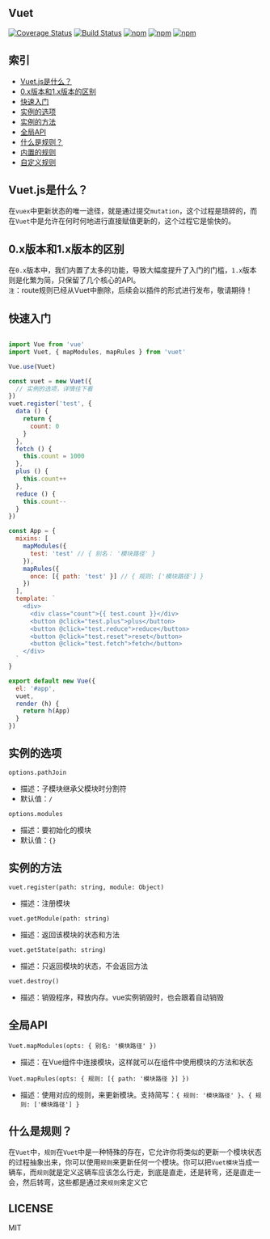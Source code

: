 ## Vuet
[![Coverage Status](https://coveralls.io/repos/github/medatc/vuet/badge.svg?branch=dev)](https://coveralls.io/github/medatc/vuet?branch=dev)
[![Build Status](https://travis-ci.org/medatc/vuet.svg?branch=dev)](https://travis-ci.org/medatc/vuet)
[![npm](https://img.shields.io/npm/v/vuet.svg)](https://www.npmjs.com/package/vuet) 
[![npm](https://img.shields.io/npm/dm/vuet.svg)](https://www.npmjs.com/package/vuet)
[![npm](https://img.shields.io/npm/dt/vuet.svg)](https://www.npmjs.com/package/vuet)

## 索引
- [Vuet.js是什么？](#Vuet.js是什么？)  
- [0.x版本和1.x版本的区别](#0.x版本和1.x版本的区别)  
- [快速入门](#快速入门)  
- [实例的选项](#实例的选项)  
- [实例的方法](#实例的方法)  
- [全局API](#全局API)  
- [什么是规则？](#什么是规则？)  
- [内置的规则](#内置的规则)  
- [自定义规则](#自定义规则)  


## Vuet.js是什么？
在`vuex`中更新状态的唯一途径，就是通过提交`mutation`，这个过程是琐碎的，而在`Vuet`中是允许在何时何地进行直接赋值更新的，这个过程它是愉快的。


## 0.x版本和1.x版本的区别
在`0.x`版本中，我们内置了太多的功能，导致大幅度提升了入门的门槛，`1.x`版本则是化繁为简，只保留了几个核心的API。  
`注`：route规则已经从Vuet中删除，后续会以插件的形式进行发布，敬请期待！


## 快速入门
```javascript

import Vue from 'vue'
import Vuet, { mapModules, mapRules } from 'vuet'

Vue.use(Vuet)

const vuet = new Vuet({
  // 实例的选项，详情往下看
})
vuet.register('test', {
  data () {
    return {
      count: 0
    }
  },
  fetch () {
    this.count = 1000
  },
  plus () {
    this.count++
  },
  reduce () {
    this.count--
  }
})

const App = {
  mixins: [
    mapModules({
      test: 'test' // { 别名： '模块路径' }
    }),
    mapRules({
      once: [{ path: 'test' }] // { 规则: ['模块路径'] }
    })
  ],
  template: `
    <div>
      <div class="count">{{ test.count }}</div>
      <button @click="test.plus">plus</button> 
      <button @click="test.reduce">reduce</button> 
      <button @click="test.reset">reset</button> 
      <button @click="test.fetch">fetch</button> 
    </div>
  `
}

export default new Vue({
  el: '#app',
  vuet,
  render (h) {
    return h(App)
  }
})

```


## 实例的选项
`options.pathJoin`
  - 描述：子模块继承父模块时分割符
  - 默认值：`/`

`options.modules`
  - 描述：要初始化的模块
  - 默认值：`{}`

## 实例的方法
`vuet.register(path: string, module: Object)`
  - 描述：注册模块  

`vuet.getModule(path: string)`
  - 描述：返回该模块的状态和方法  

`vuet.getState(path: string)`
  - 描述：只返回模块的状态，不会返回方法

`vuet.destroy()`
  - 描述：销毁程序，释放内存。vue实例销毁时，也会跟着自动销毁


## 全局API
`Vuet.mapModules(opts: { 别名: '模块路径' })`
  - 描述：在Vue组件中连接模块，这样就可以在组件中使用模块的方法和状态

`Vuet.mapRules(opts: { 规则: [{ path: '模块路径 }] })`
  - 描述：使用对应的规则，来更新模块。支持简写：`{ 规则: '模块路径' }`、`{ 规则: ['模块路径'] }`


## 什么是规则？
在`Vuet`中，`规则`在`Vuet`中是一种特殊的存在，它允许你将类似的更新一个模块状态的过程抽象出来，你可以使用`规则`来更新任何一个模块。你可以把`Vuet模块`当成一辆车，而`规则`就是定义这辆车应该怎么行走，到底是直走，还是转弯，还是直走一会，然后转弯，这些都是通过来`规则`来定义它


## LICENSE
MIT